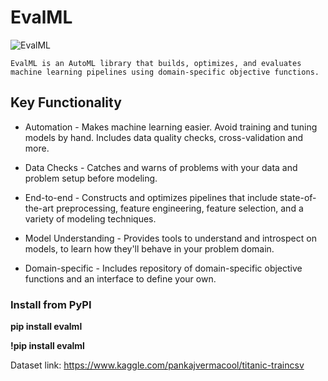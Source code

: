 # EvalML

![EvalML](https://user-images.githubusercontent.com/62986688/115106682-da7ba300-9f83-11eb-938c-c14bdb269868.jpg)

    
    EvalML is an AutoML library that builds, optimizes, and evaluates machine learning pipelines using domain-specific objective functions.
    
## Key Functionality

* Automation - Makes machine learning easier. Avoid training and tuning models by hand. Includes data quality checks, cross-validation and more.

* Data Checks - Catches and warns of problems with your data and problem setup before modeling.

* End-to-end - Constructs and optimizes pipelines that include state-of-the-art preprocessing, feature engineering, feature selection, and a variety of modeling techniques.

* Model Understanding - Provides tools to understand and introspect on models, to learn how they'll behave in your problem domain.

* Domain-specific - Includes repository of domain-specific objective functions and an interface to define your own.

### Install from PyPI

**pip install evalml**

**!pip install evalml**

Dataset link: https://www.kaggle.com/pankajvermacool/titanic-traincsv
